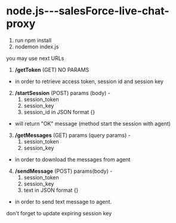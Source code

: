 # node.js---salesForce-live-chat-proxy

1. run npm install
2. nodemon index.js

you may use next URLs

1. <b>/getToken</b> (GET)
    NO PARAMS

- in order to retrieve access token, session id and session key

2. <b>/startSession</b>  (POST)
  params (body) - 
    1. session_token
    2. session_key
    3. session_id
in JSON format {}

- will return "OK" message (method start the session with agent)

3. <b>/getMessages</b>  (GET)
  params (query params) - 
     1. session_token
     2. session_key
     
- in order to download the messages from agent

4. <b>/sendMessage</b>  (POST)
  params(body) - 
      1. session_token
      2. session_key
      3. text
  in JSON format {}
  
  - in order to send text message to agent.
  
  
  don't forget to update expiring session key
